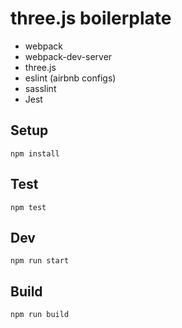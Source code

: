 # three.js boilerplate
* webpack
* webpack-dev-server
* three.js
* eslint (airbnb configs)
* sasslint
* Jest

## Setup
`npm install`

## Test
`npm test`

## Dev
`npm run start`

## Build
`npm run build`
